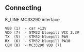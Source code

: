 ## Connecting

K_LINE MC33290 interface

```
VBB (1)  - car +12V
VDD (7)  - STM32 bluepill VCC 3.3V
TX  (5)  - STM32 bluepill PA9
RX  (6)  - STM32 bluepill PA10
CEN (8)  - MC33290 VDD (7)
```
